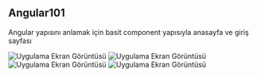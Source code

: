 ## Angular101
Angular yapısını anlamak için basit component yapısıyla anasayfa ve giriş sayfası

![Uygulama Ekran Görüntüsü](https://i.hizliresim.com/2cb2vea.png)
![Uygulama Ekran Görüntüsü](https://i.hizliresim.com/dnheuap.png)
![Uygulama Ekran Görüntüsü](https://i.hizliresim.com/1lgmgox.png)
![Uygulama Ekran Görüntüsü](https://i.hizliresim.com/470kn65.png)
